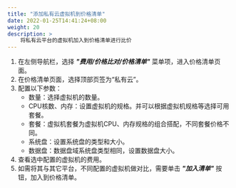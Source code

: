 ```yaml
---
title: "添加私有云虚拟机到价格清单"
date: 2022-01-25T14:41:24+08:00
weight: 20
description: >
    将私有云平台的虚拟机加入到价格清单进行比价
---
```


1. 在左侧导航栏，选择 **_"费用/价格比对/价格清单"_** 菜单项，进入价格清单页面。
2. 在价格清单页面，选择顶部页签为“私有云”。
3. 配置以下参数：
    - 数量：选择虚拟机的数量。
    - CPU核数、内存：设置虚拟机的规格。并可以根据虚拟机规格等选择可用套餐。
    - 套餐：虚拟机套餐为虚拟机CPU、内存规格的组合搭配，不同套餐价格不同。
    - 系统盘：设置系统盘的类型和大小。
    - 数据盘：数据盘域系统盘类型相同，设置数据盘大小。
4. 查看选中配置的虚拟机的费用。
5. 如需将其与其它平台，不同配置的虚拟机做对比，需要单击 **_"加入清单"_** 按钮，加入到价格清单。